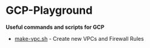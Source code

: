 # GCP-Playground
**Useful commands and scripts for GCP**

* [make-vpc.sh](make-vpc.sh) - Create new VPCs and Firewall Rules
